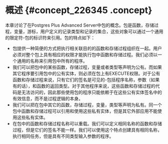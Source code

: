 # 概述 {#concept_226345 .concept}

本章讨论了在Postgres Plus Advanced Server中包的概念。包是函数，存储过程，变量，游标，用户定义的记录类型和记录的集合，这些对象可以通过一个通用的限定符-包的标识符来引用。包的特点如下：

-   包提供一种简便的方式把执行相关联目的的函数和存储过程组织在一起。用户必须对整个包上具有相应的权限才能执行包中函数和存储过程。我们必须以一个通用的名称来引用包中所有的程序。
-   我们可以把包中的某些函数，存储过程，变量或者类型等声明为公有。而如果其它程序要引用包中的公有实体，则必须在包上有EXECUTE权限。对于公有函数和存储过程来说，只有它们的签名是可见的-包括程序名称，参数（如果有的话），和函数的返回类型。对于其他程序来说，这些函数和存储过程的代码是无法访问的，因此那些使用包的程序只能依赖于在这些公有实体签名中的有效信息，而不是过程逻辑的本身。
-   我们可以把在包中其它的函数，存储过程，变量，类型等声明为私有。同一个包中函数和存储过程可以引用和使用这些私有实体，但是其它外部应用不能使用这些私有实体。
-   在包中的函数和存储过程名称可以重载。我们可以定义相同名称的函数和存储过程，但是它们的签名不能一样。我们可以使用这个特点创建具有相同名称，执行相同任务，但是具有不同类型输入参数的程序。

